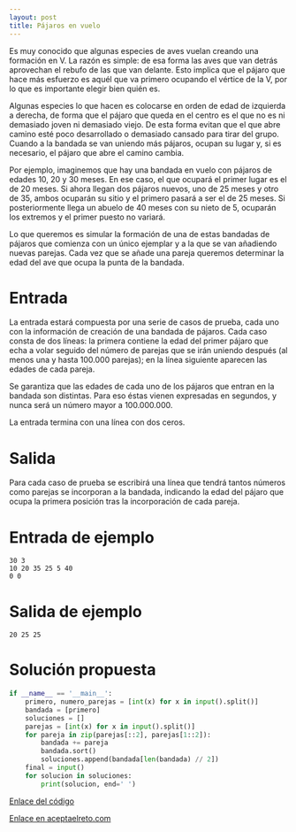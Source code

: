 ```yaml
---
layout: post
title: Pájaros en vuelo
---
```


Es muy conocido que algunas especies de aves vuelan creando una formación en V. La razón es simple: de esa forma las aves que van detrás aprovechan el rebufo de las que van delante. Esto implica que el pájaro que hace más esfuerzo es aquél que va primero ocupando el vértice de la V, por lo que es importante elegir bien quién es.

Algunas especies lo que hacen es colocarse en orden de edad de izquierda a derecha, de forma que el pájaro que queda en el centro es el que no es ni demasiado joven ni demasiado viejo. De esta forma evitan que el que abre camino esté poco desarrollado o demasiado cansado para tirar del grupo. Cuando a la bandada se van uniendo más pájaros, ocupan su lugar y, si es necesario, el pájaro que abre el camino cambia.

Por ejemplo, imaginemos que hay una bandada en vuelo con pájaros de edades 10, 20 y 30 meses. En ese caso, el que ocupará el primer lugar es el de 20 meses. Si ahora llegan dos pájaros nuevos, uno de 25 meses y otro de 35, ambos ocuparán su sitio y el primero pasará a ser el de 25 meses. Si posteriormente llega un abuelo de 40 meses con su nieto de 5, ocuparán los extremos y el primer puesto no variará.

Lo que queremos es simular la formación de una de estas bandadas de pájaros que comienza con un único ejemplar y a la que se van añadiendo nuevas parejas. Cada vez que se añade una pareja queremos determinar la edad del ave que ocupa la punta de la bandada.

# Entrada

La entrada estará compuesta por una serie de casos de prueba, cada uno con la información de creación de una bandada de pájaros. Cada caso consta de dos líneas: la primera contiene la edad del primer pájaro que echa a volar seguido del número de parejas que se irán uniendo después (al menos una y hasta 100.000 parejas); en la línea siguiente aparecen las edades de cada pareja.

Se garantiza que las edades de cada uno de los pájaros que entran en la bandada son distintas. Para eso éstas vienen expresadas en segundos, y nunca será un número mayor a 100.000.000.

La entrada termina con una línea con dos ceros.

# Salida

Para cada caso de prueba se escribirá una línea que tendrá tantos números como parejas se incorporan a la bandada, indicando la edad del pájaro que ocupa la primera posición tras la incorporación de cada pareja.

# Entrada de ejemplo

```
30 3
10 20 35 25 5 40
0 0
```

# Salida de ejemplo

```
20 25 25
```
# Solución propuesta

``` python
if __name__ == '__main__':
    primero, numero_parejas = [int(x) for x in input().split()]
    bandada = [primero]
    soluciones = []
    parejas = [int(x) for x in input().split()]
    for pareja in zip(parejas[::2], parejas[1::2]):
        bandada += pareja
        bandada.sort()
        soluciones.append(bandada[len(bandada) // 2])
    final = input()
    for solucion in soluciones:
        print(solucion, end=' ')
```

[Enlace del código](https://github.com/israelem/aceptaelreto/blob/master/codes/2018-01-22-pajaros.py)

[Enlace en aceptaelreto.com](https://www.aceptaelreto.com/problem/statement.php?id=271)
